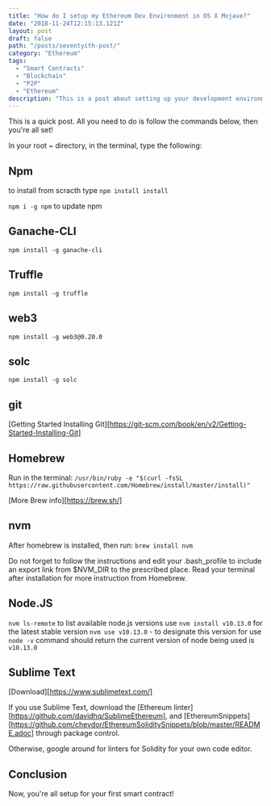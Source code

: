 ```yaml
---
title: "How do I setup my Ethereum Dev Environment in OS X Mojave?"
date: "2018-11-24T12:15:13.121Z"
layout: post
draft: false
path: "/posts/seventyith-post/"
category: "Ethereum"
tags:
  - "Smart Contracts"
  - "Blockchain"
  - "P2P"
  - "Ethereum"
description: "This is a post about setting up your development environment for Ethereum with ganache, truffle, solc, web3, and more!"
---
```


This is a quick post. All you need to do is follow the commands below, then you're all set!

In your root ~ directory, in the terminal, type the following: 

## Npm
to install from scracth type 
`npm install install`

`npm i -g npm` to update npm

## Ganache-CLI
`npm install -g ganache-cli`

## Truffle
`npm install -g truffle`

## web3
`npm install -g web3@0.20.0`

## solc

`npm install -g solc`

## git 
[Getting Started Installing Git][https://git-scm.com/book/en/v2/Getting-Started-Installing-Git]

## Homebrew
Run in the terminal: `/usr/bin/ruby -e "$(curl -fsSL https://raw.githubusercontent.com/Homebrew/install/master/install)"`

[More Brew info][https://brew.sh/]

## nvm 
After homebrew is installed, then run:
`brew install nvm`

Do not forget to follow the instructions and edit your .bash_profile to include an export link from $NVM_DIR to the prescribed place. Read your terminal after installation for more instruction from Homebrew. 

## Node.JS 

`nvm ls-remote` to list available node.js versions
use `nvm install v10.13.0` for the latest stable version
`nvm use v10.13.0` - to designate this version for use
`node -v` command should return the current version of node being used is `v10.13.0`

## Sublime Text
[Download][https://www.sublimetext.com/]

If you use Sublime Text, download the [Ethereum linter][https://github.com/davidhq/SublimeEthereum], and [EthereumSnippets][https://github.com/chevdor/EthereumSoliditySnippets/blob/master/README.adoc] through package control. 

Otherwise, google around for linters for Solidity for your own code editor. 

## Conclusion

Now, you're all setup for your first smart contract!